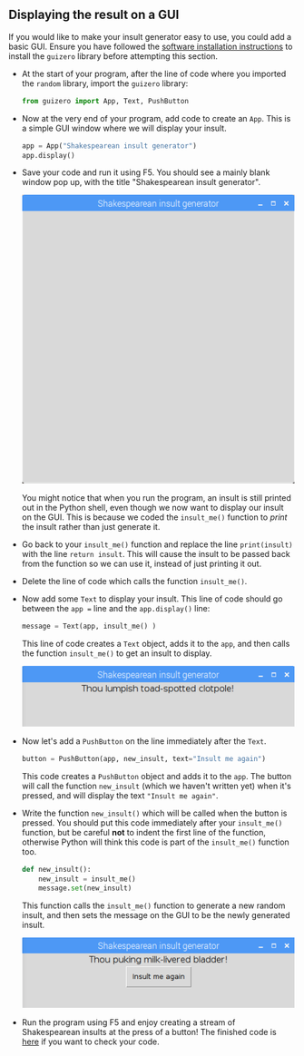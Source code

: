 ## Displaying the result on a GUI

If you would like to make your insult generator easy to use, you could add a basic GUI. Ensure you have followed the [software installation instructions](what-you-will-need) to install the `guizero` library before attempting this section.

- At the start of your program, after the line of code where you imported the `random` library, import the `guizero` library:

  ```python
  from guizero import App, Text, PushButton
  ```

- Now at the very end of your program, add code to create an `App`. This is a simple GUI window where we will display your insult.

  ```python
  app = App("Shakespearean insult generator")
  app.display()
  ```

- Save your code and run it using F5. You should see a mainly blank window pop up, with the title "Shakespearean insult generator".

  ![Blank app window](images/app-window.png)

  You might notice that when you run the program, an insult is still printed out in the Python shell, even though we now want to display our insult on the GUI. This is because we coded the `insult_me()` function to *print* the insult rather than just generate it.

- Go back to your `insult_me()` function and replace the line `print(insult)` with the line `return insult`. This will cause the insult to be passed back from the function so we can use it, instead of just printing it out.

- Delete the line of code which calls the function `insult_me()`.

- Now add some `Text` to display your insult. This line of code should go between the `app =` line and the `app.display()` line:

  ```python
  message = Text(app, insult_me() )
  ```

  This line of code creates a `Text` object, adds it to the `app`, and then calls the function `insult_me()` to get an insult to display.

  ![Insult displayed in GUI](images/insult-in-gui.png)

- Now let's add a `PushButton` on the line immediately after the `Text`.

  ```python
  button = PushButton(app, new_insult, text="Insult me again")
  ```

  This code creates a `PushButton` object and adds it to the `app`. The button will call the function `new_insult` (which we haven't written yet) when it's pressed, and will display the text `"Insult me again"`.

- Write the function `new_insult()` which will be called when the button is pressed. You should put this code immediately after your `insult_me()` function, but be careful **not** to indent the first line of the function, otherwise Python will think this code is part of the `insult_me()` function too.

    ```python
    def new_insult():
        new_insult = insult_me()
        message.set(new_insult)
    ```

  This function calls the `insult_me()` function to generate a new random insult, and then sets the message on the GUI to be the newly generated insult.

  ![Insult button](images/insult-me-again.png)

- Run the program using F5 and enjoy creating a stream of Shakespearean insults at the press of a button! The finished code is [here](resources/shakespeare.py) if you want to check your code.

